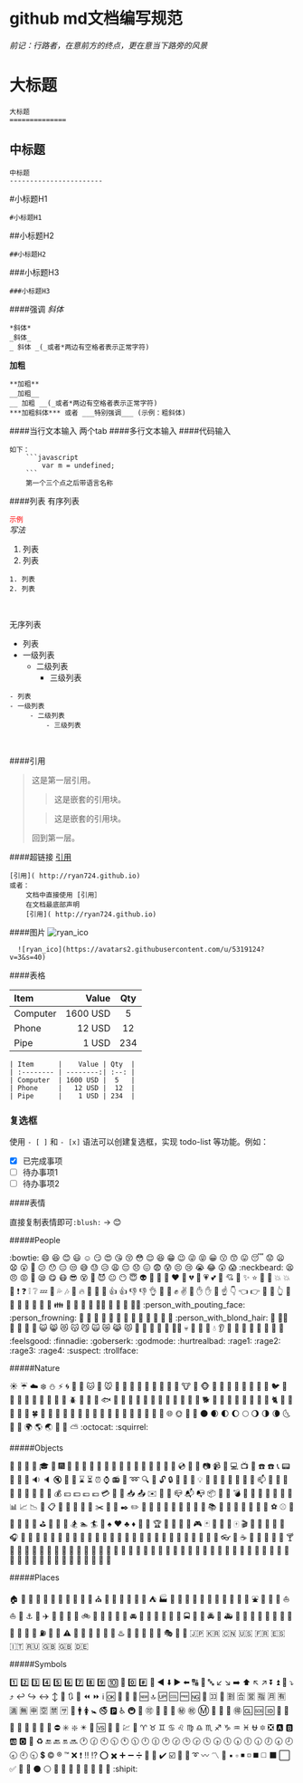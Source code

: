 github md文档编写规范
=======================

*前记：行路者，在意前方的终点，更在意当下路旁的风景*

大标题
===================

```
大标题
==============
```


中标题
-----------------------
```
中标题
-----------------------
```

#小标题H1
```
#小标题H1
```
##小标题H2
```
##小标题H2
```
###小标题H3
```
###小标题H3
```

####强调
*斜体*
```
*斜体*
_斜体_
_ 斜体 _(_或者*两边有空格者表示正常字符)
```

**加粗**
```
**加粗**
__加粗__
__ 加粗 __(_或者*两边有空格者表示正常字符)
***加粗斜体*** 或者 ___特别强调___ (示例：粗斜体)
```

####当行文本输入
		两个tab
####多行文本输入
####代码输入
```
如下：
	```javascript
		var m = undefined;
	```
	第一个三个点之后带语言名称
```
####列表
有序列表

<div style="font-size:12px;color:red;">
示例
</div>
<div>
<em>写法</em>
</div>

1. 列表
2. 列表


```
1. 列表
2. 列表
```
<br>

无序列表

- 列表
- 一级列表
	 - 二级列表
		 - 三级列表
```
- 列表
- 一级列表
	 - 二级列表
		 - 三级列表
```
<br>

####引用

> 这是第一层引用。
>
> > 这是嵌套的引用块。
>
>> 这是嵌套的引用块。
>
> 回到第一层。


####超链接
[引用]( http://ryan724.github.io)
```
[引用]( http://ryan724.github.io)
或者：
	文档中直接使用 [引用］
	在文档最底部声明
	[引用]( http://ryan724.github.io)
```

####图片
![ryan_ico](https://avatars2.githubusercontent.com/u/5319124?v=3&s=40)
```
  ![ryan_ico](https://avatars2.githubusercontent.com/u/5319124?v=3&s=40)
```

####表格

| Item      |    Value | Qty  |
| :-------- | --------:| :--: |
| Computer  | 1600 USD |  5   |
| Phone     |   12 USD |  12  |
| Pipe      |    1 USD | 234  |

```
| Item      |    Value | Qty  |
| :-------- | --------:| :--: |
| Computer  | 1600 USD |  5   |
| Phone     |   12 USD |  12  |
| Pipe      |    1 USD | 234  |
```

### 复选框

使用 `- [ ]` 和 `- [x]` 语法可以创建复选框，实现 todo-list 等功能。例如：

- [x] 已完成事项
- [ ] 待办事项1
- [ ] 待办事项2

####表情

直接复制表情即可`:blush:` -> :blush:

#####People

:bowtie: :smile: :laughing: :blush: :smiley: :relaxed: :smirk: :heart_eyes: :kissing_heart: :kissing_closed_eyes: :flushed: :relieved: :satisfied: :grin: :wink: :stuck_out_tongue_winking_eye: :stuck_out_tongue_closed_eyes: :grinning: :kissing: :kissing_smiling_eyes: :stuck_out_tongue: :sleeping: :worried: :frowning: :anguished: :open_mouth: :grimacing: :confused: :hushed: :expressionless: :unamused: :sweat_smile: :sweat: :disappointed_relieved: :weary: :pensive: :disappointed: :confounded: :fearful: :cold_sweat: :persevere: :cry: :sob: :joy: :astonished: :scream: :neckbeard: :tired_face: :angry: :rage: :triumph: :sleepy: :yum: :mask: :sunglasses: :dizzy_face: :imp: :smiling_imp: :neutral_face: :no_mouth: :innocent: :alien: :yellow_heart: :blue_heart: :purple_heart: :heart: :green_heart: :broken_heart: :heartbeat: :heartpulse: :two_hearts: :revolving_hearts: :cupid: :sparkling_heart: :sparkles: :star: :star2: :dizzy: :boom: :collision: :anger: :exclamation: :question: :grey_exclamation: :grey_question: :zzz: :dash: :sweat_drops: :notes: :musical_note: :fire: :hankey: :poop: :shit: :+1: :thumbsup: :-1: :thumbsdown: :ok_hand: :punch: :facepunch: :fist: :v: :wave: :hand: :raised_hand: :open_hands: :point_up: :point_down: :point_left: :point_right: :raised_hands: :pray: :point_up_2: :clap: :muscle: :metal: :fu: :runner: :running: :couple: :family: :two_men_holding_hands: :two_women_holding_hands: :dancer: :dancers: :ok_woman: :no_good: :information_desk_person: :raising_hand: :bride_with_veil: :person_with_pouting_face: :person_frowning: :bow: :couplekiss: :couple_with_heart: :massage: :haircut: :nail_care: :boy: :girl: :woman: :man: :baby: :older_woman: :older_man: :person_with_blond_hair: :man_with_gua_pi_mao: :man_with_turban: :construction_worker: :cop: :angel: :princess: :smiley_cat: :smile_cat: :heart_eyes_cat: :kissing_cat: :smirk_cat: :scream_cat: :crying_cat_face: :joy_cat: :pouting_cat: :japanese_ogre: :japanese_goblin: :see_no_evil: :hear_no_evil: :speak_no_evil: :guardsman: :skull: :feet: :lips: :kiss: :droplet: :ear: :eyes: :nose: :tongue: :love_letter: :bust_in_silhouette: :busts_in_silhouette: :speech_balloon: :thought_balloon: :feelsgood: :finnadie: :goberserk: :godmode: :hurtrealbad: :rage1: :rage2: :rage3: :rage4: :suspect: :trollface:

#####Nature

:sunny: :umbrella: :cloud: :snowflake: :snowman: :zap: :cyclone: :foggy: :ocean: :cat: :dog: :mouse: :hamster: :rabbit: :wolf: :frog: :tiger: :koala: :bear: :pig: :pig_nose: :cow: :boar: :monkey_face: :monkey: :horse: :racehorse: :camel: :sheep: :elephant: :panda_face: :snake: :bird: :baby_chick: :hatched_chick: :hatching_chick: :chicken: :penguin: :turtle: :bug: :honeybee: :ant: :beetle: :snail: :octopus: :tropical_fish: :fish: :whale: :whale2: :dolphin: :cow2: :ram: :rat: :water_buffalo: :tiger2: :rabbit2: :dragon: :goat: :rooster: :dog2: :pig2: :mouse2: :ox: :dragon_face: :blowfish: :crocodile: :dromedary_camel: :leopard: :cat2: :poodle: :paw_prints: :bouquet: :cherry_blossom: :tulip: :four_leaf_clover: :rose: :sunflower: :hibiscus: :maple_leaf: :leaves: :fallen_leaf: :herb: :mushroom: :cactus: :palm_tree: :evergreen_tree: :deciduous_tree: :chestnut: :seedling: :blossom: :ear_of_rice: :shell: :globe_with_meridians: :sun_with_face: :full_moon_with_face: :new_moon_with_face: :new_moon: :waxing_crescent_moon: :first_quarter_moon: :waxing_gibbous_moon: :full_moon: :waning_gibbous_moon: :last_quarter_moon: :waning_crescent_moon: :last_quarter_moon_with_face: :first_quarter_moon_with_face: :crescent_moon: :earth_africa: :earth_americas: :earth_asia: :volcano: :milky_way: :partly_sunny: :octocat: :squirrel:

#####Objects

:bamboo: :gift_heart: :dolls: :school_satchel: :mortar_board: :flags: :fireworks: :sparkler: :wind_chime: :rice_scene: :jack_o_lantern: :ghost: :santa: :christmas_tree: :gift: :bell: :no_bell: :tanabata_tree: :tada: :confetti_ball: :balloon: :crystal_ball: :cd: :dvd: :floppy_disk: :camera: :video_camera: :movie_camera: :computer: :tv: :iphone: :phone: :telephone: :telephone_receiver: :pager: :fax: :minidisc: :vhs: :sound: :speaker: :mute: :loudspeaker: :mega: :hourglass: :hourglass_flowing_sand: :alarm_clock: :watch: :radio: :satellite: :loop: :mag: :mag_right: :unlock: :lock: :lock_with_ink_pen: :closed_lock_with_key: :key: :bulb: :flashlight: :high_brightness: :low_brightness: :electric_plug: :battery: :calling: :email: :mailbox: :postbox: :bath: :bathtub: :shower: :toilet: :wrench: :nut_and_bolt: :hammer: :seat: :moneybag: :yen: :dollar: :pound: :euro: :credit_card: :money_with_wings: :e-mail: :inbox_tray: :outbox_tray: :envelope: :incoming_envelope: :postal_horn: :mailbox_closed: :mailbox_with_mail: :mailbox_with_no_mail: :package: :door: :smoking: :bomb: :gun: :hocho: :pill: :syringe: :page_facing_up: :page_with_curl: :bookmark_tabs: :bar_chart: :chart_with_upwards_trend: :chart_with_downwards_trend: :scroll: :clipboard: :calendar: :date: :card_index: :file_folder: :open_file_folder: :scissors: :pushpin: :paperclip: :black_nib: :pencil2: :straight_ruler: :triangular_ruler: :closed_book: :green_book: :blue_book: :orange_book: :notebook: :notebook_with_decorative_cover: :ledger: :books: :bookmark: :name_badge: :microscope: :telescope: :newspaper: :football: :basketball: :soccer: :baseball: :tennis: :8ball: :8ball: :rugby_football: :bowling: :golf: :mountain_bicyclist: :bicyclist: :horse_racing: :snowboarder: :swimmer: :surfer: :ski: :spades: :hearts: :clubs: :diamonds: :gem: :ring: :trophy: :musical_score: :musical_keyboard: :violin: :space_invader: :video_game: :black_joker: :flower_playing_cards: :game_die: :dart: :mahjong: :clapper: :memo: :pencil: :book: :art: :microphone: :headphones: :trumpet: :saxophone: :guitar: :shoe: :sandal: :high_heel: :lipstick: :boot: :shirt: :tshirt: :necktie: :womans_clothes: :dress: :running_shirt_with_sash: :jeans: :kimono: :bikini: :ribbon: :tophat: :crown: :womans_hat: :mans_shoe: :closed_umbrella: :briefcase: :handbag: :pouch: :purse: :eyeglasses: :fishing_pole_and_fish: :coffee: :tea: :sake: :baby_bottle: :beer: :beers: :cocktail: :tropical_drink: :wine_glass: :fork_and_knife: :pizza: :hamburger: :fries: :poultry_leg: :meat_on_bone: :spaghetti: :curry: :fried_shrimp: :bento: :sushi: :fish_cake: :rice_ball: :rice_cracker: :rice: :ramen: :stew: :oden: :dango: :egg: :bread: :doughnut: :custard: :icecream: :ice_cream: :shaved_ice: :birthday: :cake: :cookie: :chocolate_bar: :candy: :lollipop: :honey_pot: :apple: :green_apple: :tangerine: :lemon: :cherries: :grapes: :watermelon: :strawberry: :peach: :melon: :banana: :pear: :pineapple: :sweet_potato: :eggplant: :tomato: :corn:

#####Places

:house: :house_with_garden: :school: :office: :post_office: :hospital: :bank: :convenience_store: :love_hotel: :hotel: :wedding: :church: :department_store: :european_post_office: :city_sunrise: :city_sunset: :japanese_castle: :european_castle: :tent: :factory: :tokyo_tower: :japan: :mount_fuji: :sunrise_over_mountains: :sunrise: :stars: :statue_of_liberty: :bridge_at_night: :carousel_horse: :rainbow: :ferris_wheel: :fountain: :roller_coaster: :ship: :speedboat: :boat: :sailboat: :rowboat: :anchor: :rocket: :airplane: :helicopter: :steam_locomotive: :tram: :mountain_railway: :bike: :aerial_tramway: :suspension_railway: :mountain_cableway: :tractor: :blue_car: :oncoming_automobile: :car: :red_car: :taxi: :oncoming_taxi: :articulated_lorry: :bus: :oncoming_bus: :rotating_light: :police_car: :oncoming_police_car: :fire_engine: :ambulance: :minibus: :truck: :train: :station: :train2: :bullettrain_front: :bullettrain_side: :light_rail: :monorail: :railway_car: :trolleybus: :ticket: :fuelpump: :vertical_traffic_light: :traffic_light: :warning: :construction: :beginner: :atm: :slot_machine: :busstop: :barber: :hotsprings: :checkered_flag: :crossed_flags: :izakaya_lantern: :moyai: :circus_tent: :performing_arts: :round_pushpin: :triangular_flag_on_post: :jp: :kr: :cn: :us: :fr: :es: :it: :ru: :gb: :uk: :de:

#####Symbols

:one: :two: :three: :four: :five: :six: :seven: :eight: :nine: :keycap_ten: :1234: :zero: :hash: :symbols: :arrow_backward: :arrow_down: :arrow_forward: :arrow_left: :capital_abcd: :abcd: :abc: :arrow_lower_left: :arrow_lower_right: :arrow_right: :arrow_up: :arrow_upper_left: :arrow_upper_right: :arrow_double_down: :arrow_double_up: :arrow_down_small: :arrow_heading_down: :arrow_heading_up: :leftwards_arrow_with_hook: :arrow_right_hook: :left_right_arrow: :arrow_up_down: :arrow_up_small: :arrows_clockwise: :arrows_counterclockwise: :rewind: :fast_forward: :information_source: :ok: :twisted_rightwards_arrows: :repeat: :repeat_one: :new: :top: :up: :cool: :free: :ng: :cinema: :koko: :signal_strength: :u5272: :u5408: :u55b6: :u6307: :u6708: :u6709: :u6e80: :u7121: :u7533: :u7a7a: :u7981: :sa: :restroom: :mens: :womens: :baby_symbol: :no_smoking: :parking: :wheelchair: :metro: :baggage_claim: :accept: :wc: :potable_water: :put_litter_in_its_place: :secret: :congratulations: :m: :passport_control: :left_luggage: :customs: :ideograph_advantage: :cl: :sos: :id: :no_entry_sign: :underage: :no_mobile_phones: :do_not_litter: :non-potable_water: :no_bicycles: :no_pedestrians: :children_crossing: :no_entry: :eight_spoked_asterisk: :sparkle: :eight_pointed_black_star: :heart_decoration: :vs: :vibration_mode: :mobile_phone_off: :chart: :currency_exchange: :aries: :taurus: :gemini: :cancer: :leo: :virgo: :libra: :scorpius: :sagittarius: :capricorn: :aquarius: :pisces: :ophiuchus: :six_pointed_star: :negative_squared_cross_mark: :a: :b: :ab: :o2: :diamond_shape_with_a_dot_inside: :recycle: :end: :back: :on: :soon: :clock1: :clock130: :clock10: :clock1030: :clock11: :clock1130: :clock12: :clock1230: :clock2: :clock230: :clock3: :clock330: :clock4: :clock430: :clock5: :clock530: :clock6: :clock630: :clock7: :clock730: :clock8: :clock830: :clock9: :clock930: :heavy_dollar_sign: :copyright: :registered: :tm: :x: :heavy_exclamation_mark: :bangbang: :interrobang: :o: :heavy_multiplication_x: :heavy_plus_sign: :heavy_minus_sign: :heavy_division_sign: :white_flower: :100: :heavy_check_mark: :ballot_box_with_check: :radio_button: :link: :curly_loop: :wavy_dash: :part_alternation_mark: :trident: :black_small_square: :white_small_square: :black_medium_small_square: :white_medium_small_square: :black_medium_square: :white_medium_square: :black_large_square: :white_large_square: :white_check_mark: :black_square_button: :white_square_button: :black_circle: :white_circle: :red_circle: :large_blue_circle: :large_blue_diamond: :large_orange_diamond: :small_blue_diamond: :small_orange_diamond: :small_red_triangle: :small_red_triangle_down: :shipit:
